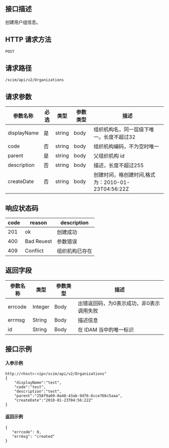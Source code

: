 ## 接口描述
创建用户组信息。

## HTTP 请求方法
```
POST
```

## 请求路径
```
/scim/api/v2/Organizations
```


## 请求参数
| 参数名称    | 必选 | 类型   | 参数类型 | 描述                                              |
| ----------- | ---- | ------ | -------- | ------------------------------------------------- |
| displayName | 是   | string | body     | 组织机构名，同一层级下唯一。长度不超过32          |
| code        | 否   | string | body     | 组织机构编码，不为空时唯一                        |
| parent      | 是   | string | body     | 父组织机构 id                                     |
| description | 否   | string | body     | 描述，长度不超过255                               |
| createDate  | 否   | string | body     | 创建时间，格创建时间,格式为：2010-01-23T04:56:22Z |




## 响应状态码
| code | reason     | description    |
| ---- | ---------- | -------------- |
| 201  | ok         | 创建成功       |
| 400  | Bad Reuest | 参数错误       |
| 409  | Conflict   | 组织机构已存在 |


## 返回字段
| 参数名称 | 类型    | 参数类型 | 描述                                     |
| -------- | ------- | -------- | ---------------------------------------- |
| errcode  | Integer | Body     | 出错返回码，为0表示成功，非0表示调用失败 |
| errmsg   | String  | Body     | 描述信息                                 |
| id       | String  | Body     | 在 IDAM 当中的唯一标识                   |







##  接口示例
#### 入参示例
```
http://<host>:<ip>/scim/api/v2/Organizations"
{
	"displayName":"test",
	"code":"test",
	"description":"test",
	"parent":"258f9a69-0a48-43ab-9d76-6cce766c5aaa",
	"createDate":"2010-01-23T04:56:22Z"
}
```
#### 返回示例
```
{
   "errcode": 0,
   "errmsg": "created"
}
```




